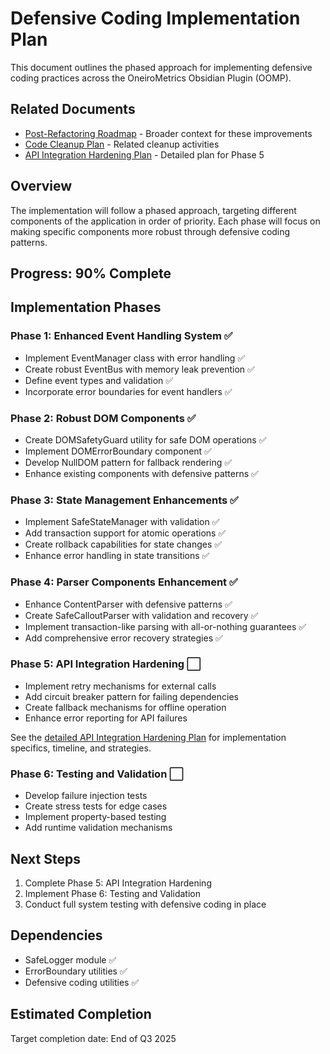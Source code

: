 # Defensive Coding Implementation Plan

This document outlines the phased approach for implementing defensive coding practices across the OneiroMetrics Obsidian Plugin (OOMP).

## Related Documents
- [Post-Refactoring Roadmap](../../developer/implementation/post-refactoring-roadmap.md) - Broader context for these improvements
- [Code Cleanup Plan](../../developer/implementation/code-cleanup-plan.md) - Related cleanup activities
- [API Integration Hardening Plan](api-integration-hardening-plan.md) - Detailed plan for Phase 5

## Overview

The implementation will follow a phased approach, targeting different components of the application in order of priority. Each phase will focus on making specific components more robust through defensive coding patterns.

## Progress: 90% Complete

## Implementation Phases

### Phase 1: Enhanced Event Handling System ✅
- Implement EventManager class with error handling ✅
- Create robust EventBus with memory leak prevention ✅
- Define event types and validation ✅
- Incorporate error boundaries for event handlers ✅

### Phase 2: Robust DOM Components ✅
- Create DOMSafetyGuard utility for safe DOM operations ✅
- Implement DOMErrorBoundary component ✅
- Develop NullDOM pattern for fallback rendering ✅
- Enhance existing components with defensive patterns ✅

### Phase 3: State Management Enhancements ✅
- Implement SafeStateManager with validation ✅
- Add transaction support for atomic operations ✅
- Create rollback capabilities for state changes ✅
- Enhance error handling in state transitions ✅

### Phase 4: Parser Components Enhancement ✅
- Enhance ContentParser with defensive patterns ✅
- Create SafeCalloutParser with validation and recovery ✅
- Implement transaction-like parsing with all-or-nothing guarantees ✅
- Add comprehensive error recovery strategies ✅

### Phase 5: API Integration Hardening ⬜
- Implement retry mechanisms for external calls
- Add circuit breaker pattern for failing dependencies
- Create fallback mechanisms for offline operation
- Enhance error reporting for API failures

See the [detailed API Integration Hardening Plan](api-integration-hardening-plan.md) for implementation specifics, timeline, and strategies.

### Phase 6: Testing and Validation ⬜
- Develop failure injection tests
- Create stress tests for edge cases
- Implement property-based testing
- Add runtime validation mechanisms

## Next Steps

1. Complete Phase 5: API Integration Hardening
2. Implement Phase 6: Testing and Validation
3. Conduct full system testing with defensive coding in place

## Dependencies

- SafeLogger module ✅
- ErrorBoundary utilities ✅
- Defensive coding utilities ✅

## Estimated Completion

Target completion date: End of Q3 2025 